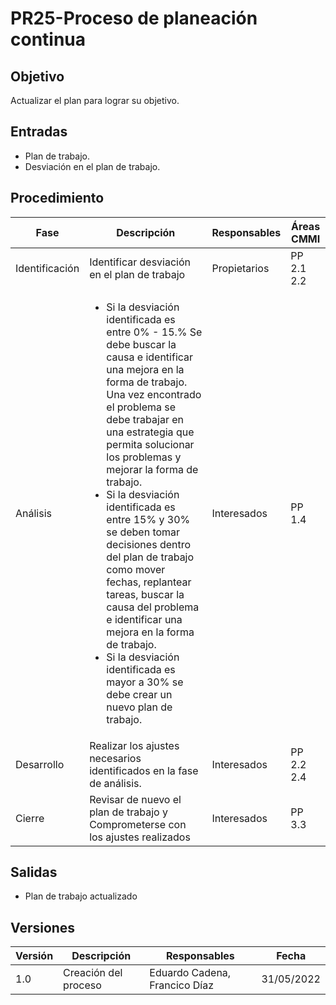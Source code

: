 # PR25-Proceso de planeación continua

## Objetivo

Actualizar el plan para lograr su objetivo.

## Entradas

- Plan de trabajo.
- Desviación en el plan de trabajo.

## Procedimiento

<table>
    <thead>
        <th>Fase</th>
        <th>Descripción</th>
        <th>Responsables</th>
        <th>Áreas CMMI</th>
    </thead>

<tbody>
    <tr>
      <td>Identificación</td>
      <td>
            Identificar desviación en el plan de trabajo
      </td>
      <td>Propietarios</td>
      <td>
       PP 2.1 2.2 
      </td>
    </tr>
    <tr>
      <td>Análisis</td>
      <td>
        <ul>
         <li> Si la desviación identificada es entre 
            0% - 15.% Se debe buscar la causa e identificar una mejora en la forma de trabajo. Una vez encontrado el problema se debe trabajar en una estrategia que permita solucionar los problemas y mejorar la forma de trabajo. </li>
            <li>Si la desviación identificada es entre 15% y 30% se deben tomar decisiones dentro del plan de trabajo como mover fechas, replantear tareas, buscar la causa del problema e identificar una mejora en la forma de trabajo.</li>
            <li>Si la desviación identificada es  mayor a 30% se debe crear un nuevo plan de trabajo.</li>
        </ul>
      </td>
      <td>Interesados</td>
      <td>
       PP 1.4
      </td>
    </tr>
    <tr>
      <td>Desarrollo</td>
      <td>
      Realizar los ajustes necesarios identificados en la fase de análisis.
      </td>
      <td>Interesados</td>
      <td>
        PP 2.2  2.4
      </td>
    </tr>
      <tr>
      <td>Cierre</td>
      <td>
     Revisar de nuevo el plan de trabajo y Comprometerse con los ajustes realizados
      </td>
      <td>Interesados</td>
      <td>
        PP 3.3 
      </td>
    </tr>

  </tbody>
</table>

## Salidas

- Plan de trabajo actualizado

## Versiones

| Versión | Descripción          | Responsables                  | Fecha      |
| ------- | -------------------- | ----------------------------- | ---------- |
| 1.0     | Creación del proceso | Eduardo Cadena, Francico Díaz | 31/05/2022 |
